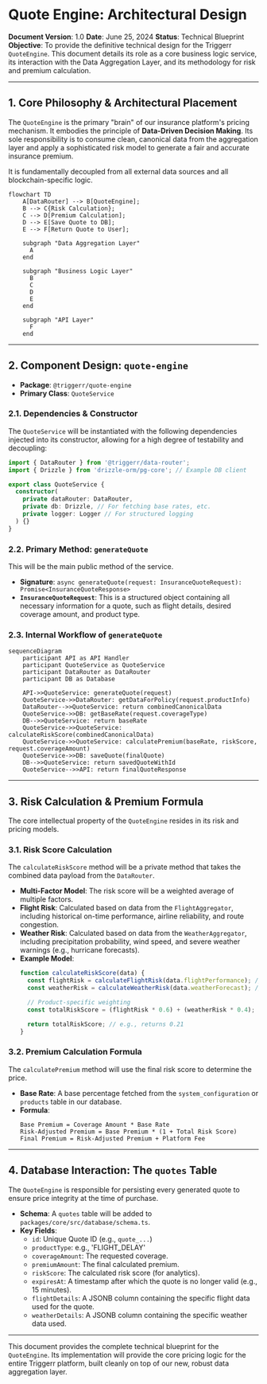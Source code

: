 # Quote Engine: Architectural Design

**Document Version**: 1.0
**Date**: June 25, 2024
**Status**: Technical Blueprint
**Objective**: To provide the definitive technical design for the Triggerr `QuoteEngine`. This document details its role as a core business logic service, its interaction with the Data Aggregation Layer, and its methodology for risk and premium calculation.

---

## 1. **Core Philosophy & Architectural Placement**

The `QuoteEngine` is the primary "brain" of our insurance platform's pricing mechanism. It embodies the principle of **Data-Driven Decision Making**. Its sole responsibility is to consume clean, canonical data from the aggregation layer and apply a sophisticated risk model to generate a fair and accurate insurance premium.

It is fundamentally decoupled from all external data sources and all blockchain-specific logic.

```mermaid
flowchart TD
    A[DataRouter] --> B[QuoteEngine];
    B --> C{Risk Calculation};
    C --> D[Premium Calculation];
    D --> E[Save Quote to DB];
    E --> F[Return Quote to User];

    subgraph "Data Aggregation Layer"
      A
    end

    subgraph "Business Logic Layer"
      B
      C
      D
      E
    end

    subgraph "API Layer"
      F
    end
```

---

## 2. **Component Design: `quote-engine`**

*   **Package**: `@triggerr/quote-engine`
*   **Primary Class**: `QuoteService`

### **2.1. Dependencies & Constructor**

The `QuoteService` will be instantiated with the following dependencies injected into its constructor, allowing for a high degree of testability and decoupling:

```typescript
import { DataRouter } from '@triggerr/data-router';
import { Drizzle } from 'drizzle-orm/pg-core'; // Example DB client

export class QuoteService {
  constructor(
    private dataRouter: DataRouter,
    private db: Drizzle, // For fetching base rates, etc.
    private logger: Logger // For structured logging
  ) {}
}
```

### **2.2. Primary Method: `generateQuote`**

This will be the main public method of the service.

*   **Signature**: `async generateQuote(request: InsuranceQuoteRequest): Promise<InsuranceQuoteResponse>`
*   **`InsuranceQuoteRequest`**: This is a structured object containing all necessary information for a quote, such as flight details, desired coverage amount, and product type.

### **2.3. Internal Workflow of `generateQuote`**

```mermaid
sequenceDiagram
    participant API as API Handler
    participant QuoteService as QuoteService
    participant DataRouter as DataRouter
    participant DB as Database

    API->>QuoteService: generateQuote(request)
    QuoteService->>DataRouter: getDataForPolicy(request.productInfo)
    DataRouter-->>QuoteService: return combinedCanonicalData
    QuoteService->>DB: getBaseRate(request.coverageType)
    DB-->>QuoteService: return baseRate
    QuoteService->>QuoteService: calculateRiskScore(combinedCanonicalData)
    QuoteService->>QuoteService: calculatePremium(baseRate, riskScore, request.coverageAmount)
    QuoteService->>DB: saveQuote(finalQuote)
    DB-->>QuoteService: return savedQuoteWithId
    QuoteService-->>API: return finalQuoteResponse
```

---

## 3. **Risk Calculation & Premium Formula**

The core intellectual property of the `QuoteEngine` resides in its risk and pricing models.

### **3.1. Risk Score Calculation**

The `calculateRiskScore` method will be a private method that takes the combined data payload from the `DataRouter`.

*   **Multi-Factor Model**: The risk score will be a weighted average of multiple factors.
*   **Flight Risk**: Calculated based on data from the `FlightAggregator`, including historical on-time performance, airline reliability, and route congestion.
*   **Weather Risk**: Calculated based on data from the `WeatherAggregator`, including precipitation probability, wind speed, and severe weather warnings (e.g., hurricane forecasts).
*   **Example Model**:
    ```typescript
    function calculateRiskScore(data) {
      const flightRisk = calculateFlightRisk(data.flightPerformance); // e.g., returns 0.15
      const weatherRisk = calculateWeatherRisk(data.weatherForecast); // e.g., returns 0.30

      // Product-specific weighting
      const totalRiskScore = (flightRisk * 0.6) + (weatherRisk * 0.4);

      return totalRiskScore; // e.g., returns 0.21
    }
    ```

### **3.2. Premium Calculation Formula**

The `calculatePremium` method will use the final risk score to determine the price.

*   **Base Rate**: A base percentage fetched from the `system_configuration` or `products` table in our database.
*   **Formula**:
    ```
    Base Premium = Coverage Amount * Base Rate
    Risk-Adjusted Premium = Base Premium * (1 + Total Risk Score)
    Final Premium = Risk-Adjusted Premium + Platform Fee
    ```

---

## 4. **Database Interaction: The `quotes` Table**

The `QuoteEngine` is responsible for persisting every generated quote to ensure price integrity at the time of purchase.

*   **Schema**: A `quotes` table will be added to `packages/core/src/database/schema.ts`.
*   **Key Fields**:
    *   `id`: Unique Quote ID (e.g., `quote_...`)
    *   `productType`: e.g., 'FLIGHT_DELAY'
    *   `coverageAmount`: The requested coverage.
    *   `premiumAmount`: The final calculated premium.
    *   `riskScore`: The calculated risk score (for analytics).
    *   `expiresAt`: A timestamp after which the quote is no longer valid (e.g., 15 minutes).
    *   `flightDetails`: A JSONB column containing the specific flight data used for the quote.
    *   `weatherDetails`: A JSONB column containing the specific weather data used.

---

This document provides the complete technical blueprint for the `QuoteEngine`. Its implementation will provide the core pricing logic for the entire Triggerr platform, built cleanly on top of our new, robust data aggregation layer.